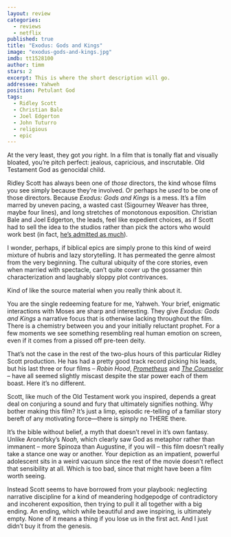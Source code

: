 ```yaml
---
layout: review
categories: 
  - reviews
  - netflix
published: true
title: "Exodus: Gods and Kings"
image: "exodus-gods-and-kings.jpg"
imdb: tt1528100
author: timm
stars: 2
excerpt: This is where the short description will go.
addressee: Yahweh
position: Petulant God
tags: 
  - Ridley Scott
  - Christian Bale
  - Joel Edgerton
  - John Tuturro
  - religious
  - epic
---
```

At the very least, they got _you_ right. In a film that is tonally flat and visually bloated, you’re pitch perfect: jealous, capricious, and inscrutable. Old Testament God as genocidal child.

Ridley Scott has always been one of _those_ directors, the kind whose films you see simply because they’re involved. Or perhaps he _used_ to be one of those directors. Because _Exodus: Gods and Kings_ is a mess. It’s a film marred by uneven pacing, a wasted cast (Sigourney Weaver has three, maybe four lines), and long stretches of monotonous exposition. Christian Bale and Joel Edgerton, the leads, feel like expedient choices, as if Scott had to sell the idea to the studios rather than pick the actors who would work best (in fact, [he’s admitted as much](http://www.thewrap.com/exodus-director-ridley-scott-explains-controversial-casting-decision/)). 

I wonder, perhaps, if biblical epics are simply prone to this kind of weird mixture of hubris and lazy storytelling. It has permeated the genre almost from the very beginning. The cultural ubiquity of the core stories, even when married with spectacle, can’t quite cover up the gossamer thin characterization and laughably sloppy plot contrivances.

Kind of like the source material when you really think about it.

You are the single redeeming feature for me, Yahweh. Your brief, enigmatic interactions with Moses are sharp and interesting. They give _Exodus: Gods and Kings_ a narrative focus that is otherwise lacking throughout the film. There is a chemistry between you and your initially reluctant prophet. For a few moments we see something resembling real human emotion on screen, even if it comes from a pissed off pre-teen deity. 

That’s not the case in the rest of the two-plus hours of this particular Ridley Scott production. He has had a pretty good track record picking his leads, but his last three or four films – _Robin Hood_, [_Prometheus_](/content/2012/6/12/prometheus.html) and [_The Counselor_](/content/2013/11/7/the-counselor.html) – have all seemed slightly miscast despite the star power each of them boast. Here it’s no different.

Scott, like much of the Old Testament work you inspired, depends a great deal on conjuring a sound and fury that ultimately signifies nothing. Why bother making this film? It’s just a limp, episodic re-telling of a familiar story bereft of any motivating force—there is simply no THERE there.

It’s the bible without belief, a myth that doesn’t revel in it’s own fantasy. Unlike Aronofsky’s _Noah,_ which clearly saw God as metaphor rather than immanent – more Spinoza than Augustine, if you will – this film doesn’t really take a stance one way or another. Your depiction as an impatient, powerful adolescent sits in a weird vacuum since the rest of the movie doesn’t reflect that sensibility at all. Which is too bad, since that might have been a film worth seeing.

Instead Scott seems to have borrowed from your playbook: neglecting narrative discipline for a kind of meandering hodgepodge of contradictory and incoherent exposition, then trying to pull it all together with a big ending. An ending, which while beautiful and awe inspiring, is ultimately empty. None of it means a thing if you lose us in the first act. And I just didn’t buy it from the genesis.